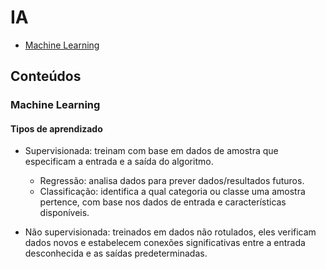 # IA

- [Machine Learning](#machine-learning)

## Conteúdos
### Machine Learning
#### Tipos de aprendizado
- Supervisionada: treinam com base em dados de amostra que especificam a entrada e a saída do algoritmo.
  - Regressão: analisa dados para prever dados/resultados futuros.
  - Classificação: identifica a qual categoria ou classe uma amostra pertence, com base nos dados de entrada e características disponíveis.

- Não supervisionada: treinados em dados não rotulados, eles verificam dados novos e estabelecem conexões significativas entre a entrada desconhecida e as saídas predeterminadas.